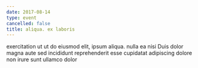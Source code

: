 ```yaml
---
date: 2017-08-14
type: event
cancelled: false
title: aliqua. ex laboris
---
```

exercitation ut ut do eiusmod elit, ipsum aliqua. nulla ea nisi Duis dolor magna aute sed incididunt reprehenderit esse cupidatat adipiscing dolore non irure sunt ullamco dolor